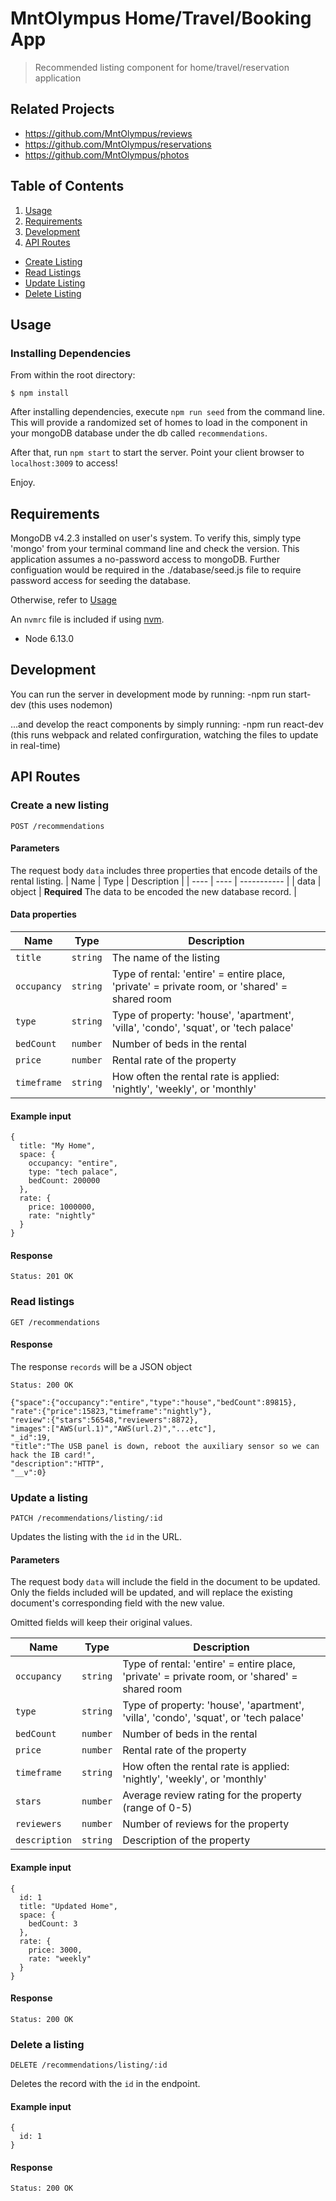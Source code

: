 # MntOlympus Home/Travel/Booking App

> Recommended listing component for home/travel/reservation application

## Related Projects

  - https://github.com/MntOlympus/reviews
  - https://github.com/MntOlympus/reservations
  - https://github.com/MntOlympus/photos

## Table of Contents

1. [Usage](#Usage)
2. [Requirements](#requirements)
3. [Development](#development)
4. [API Routes](#API)
  - [Create Listing](#create)
  - [Read Listings](#get)
  - [Update Listing](#update)
  - [Delete Listing](#delete)

## Usage

### Installing Dependencies

From within the root directory:

```
$ npm install
```

After installing dependencies, execute `npm run seed` from the command line. This will provide a randomized set of homes to load in the component in your mongoDB database under the db called `recommendations`.

After that, run `npm start` to start the server. Point your client browser to `localhost:3009` to access!

Enjoy.

## Requirements
MongoDB v4.2.3 installed on user's system. To verify this, simply type 'mongo' from your terminal command line and check the version.
This application assumes a no-password access to mongoDB. Further configuation would be required in the ./database/seed.js file to require password access for seeding the database.

Otherwise, refer to [Usage](#Usage)

An `nvmrc` file is included if using [nvm](https://github.com/creationix/nvm).

- Node 6.13.0

## Development
You can run the server in development mode by running:
-npm run start-dev (this uses nodemon)

...and develop the react components by simply running:
-npm run react-dev (this runs webpack and related confirguration, watching the files to update in real-time)


## API Routes

### Create a new listing

```
POST /recommendations
```

#### Parameters
The request body `data` includes three properties that encode details of the rental listing.
| Name | Type | Description |
| ---- | ---- | ----------- |
| data | object | **Required** The data to be encoded the new database record. |

#### Data properties
| Name | Type | Description |
| --- | --- | --- |
|  `title` | `string` | The name of the listing |
| `occupancy` | `string` | Type of rental: 'entire' = entire place, 'private' = private room, or 'shared' = shared room |
| `type` | `string` | Type of property: 'house', 'apartment', 'villa', 'condo', 'squat', or 'tech palace' |
| `bedCount` | `number` | Number of beds in the rental |
| `price` | `number` | Rental rate of the property |
| `timeframe` | `string` | How often the rental rate is applied: 'nightly', 'weekly', or 'monthly' |

#### Example input
```
{
  title: "My Home",
  space: {
    occupancy: "entire",
    type: "tech palace",
    bedCount: 200000
  },
  rate: {
    price: 1000000,
    rate: "nightly"
  }
}
```
#### Response
`Status: 201 OK`

### Read listings

```
GET /recommendations
```

#### Response
The response `records` will be a JSON object

`Status: 200 OK`
```
{"space":{"occupancy":"entire","type":"house","bedCount":89815},
"rate":{"price":15823,"timeframe":"nightly"},
"review":{"stars":56548,"reviewers":8872},
"images":["AWS(url.1)","AWS(url.2)","...etc"],
"_id":19,
"title":"The USB panel is down, reboot the auxiliary sensor so we can hack the IB card!",
"description":"HTTP",
"__v":0}
```


### Update a listing
```
PATCH /recommendations/listing/:id
```

Updates the listing with the `id` in the URL.

#### Parameters
The request body `data` will include the field in the document to be updated. Only the fields included will be updated, and will replace the existing document's corresponding field with the new value.

Omitted fields will keep their original values.

| Name | Type | Description |
| --- | --- | --- |
| `occupancy` | `string` | Type of rental: 'entire' = entire place, 'private' = private room, or 'shared' = shared room |
| `type` | `string` | Type of property: 'house', 'apartment', 'villa', 'condo', 'squat', or 'tech palace' |
| `bedCount` | `number` | Number of beds in the rental |
| `price` | `number` | Rental rate of the property |
| `timeframe` | `string` | How often the rental rate is applied: 'nightly', 'weekly', or 'monthly' |
| `stars` | `number` | Average review rating for the property (range of 0-5) |
| `reviewers` | `number` | Number of reviews for the property |
| `description` | `string` | Description of the property |


#### Example input
```
{
  id: 1
  title: "Updated Home",
  space: {
    bedCount: 3
  },
  rate: {
    price: 3000,
    rate: "weekly"
  }
}
```

#### Response

`Status: 200 OK`

### Delete a listing
```
DELETE /recommendations/listing/:id
```

Deletes the record with the `id` in the endpoint.

#### Example input
```
{
  id: 1
}
```

#### Response
`Status: 200 OK`
